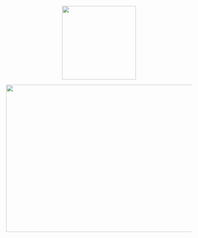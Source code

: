 <p align="center">
  <img width="200" height="200" src="https://github.com/Ploirad/WRO-2024-ArduMASTERS/assets/148375115/122c7233-1e41-4727-894d-9d810f12458b">
</p>

<p align="center">
 <img width="700" height="400" src="https://github.com/Ploirad/WRO-2024-ArduMASTERS/blob/francisco-y-mario/schemes/WRO car.jpg">
</p>
